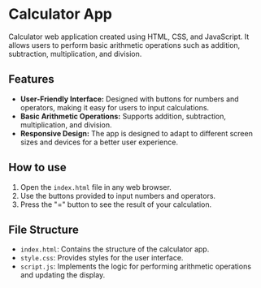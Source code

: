 # Calculator App
Calculator web application created using HTML, CSS, and JavaScript. It allows users to perform basic arithmetic operations such as addition, subtraction, multiplication, and division.
## Features
- **User-Friendly Interface:** Designed with buttons for numbers and operators, making it easy for users to input calculations.
- **Basic Arithmetic Operations:** Supports addition, subtraction, multiplication, and division.
- **Responsive Design:** The app is designed to adapt to different screen sizes and devices for a better user experience.
## How to use
1. Open the `index.html` file in any web browser.
2. Use the buttons provided to input numbers and operators.
3. Press the "=" button to see the result of your calculation.
## File Structure
- `index.html`: Contains the structure of the calculator app.
- `style.css`: Provides styles for the user interface.
- `script.js`: Implements the logic for performing arithmetic operations and updating the display.
